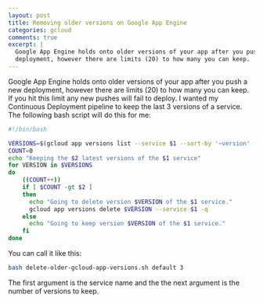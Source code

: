 ```yaml
---
layout: post
title: Removing older versions on Google App Engine
categories: gcloud
comments: true
excerpt: |
  Google App Engine holds onto older versions of your app after you push a new
  deployment, however there are limits (20) to how many you can keep.
---
```


Google App Engine holds onto older versions of your app after you push a new
deployment, however there are limits (20) to how many you can keep. If you
hit this limit any new pushes will fail to deploy. I wanted my Continuous
Deployment pipeline to keep the last 3 versions of a service. The following
bash script will do this for me:

```bash
#!/bin/bash

VERSIONS=$(gcloud app versions list --service $1 --sort-by '~version' --format 'value(version.id)')
COUNT=0
echo "Keeping the $2 latest versions of the $1 service"
for VERSION in $VERSIONS
do
    ((COUNT++))
    if [ $COUNT -gt $2 ]
    then
      echo "Going to delete version $VERSION of the $1 service."
      gcloud app versions delete $VERSION --service $1 -q
    else
      echo "Going to keep version $VERSION of the $1 service."
    fi
done
```

You can call it like this:

```bash
bash delete-older-gcloud-app-versions.sh default 3
```

The first argument is the service name and the the next argument is the number
of versions to keep.
